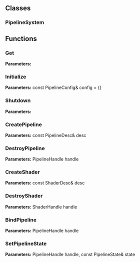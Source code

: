 
## Classes

### PipelineSystem




## Functions

### Get



**Parameters:** 

### Initialize



**Parameters:** const PipelineConfig& config = {}

### Shutdown



**Parameters:** 

### CreatePipeline



**Parameters:** const PipelineDesc& desc

### DestroyPipeline



**Parameters:** PipelineHandle handle

### CreateShader



**Parameters:** const ShaderDesc& desc

### DestroyShader



**Parameters:** ShaderHandle handle

### BindPipeline



**Parameters:** PipelineHandle handle

### SetPipelineState



**Parameters:** PipelineHandle handle, const PipelineState& state
